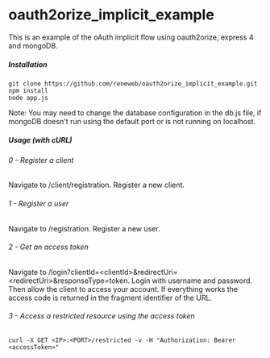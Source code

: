 oauth2orize_implicit_example
============================

This is an example of the oAuth implicit flow using oauth2orize, express 4 and mongoDB.

##### Installation

```
git clone https://github.com/reneweb/oauth2orize_implicit_example.git
npm install
node app.js
```
Note: You may need to change the database configuration in the db.js file, if mongoDB doesn't run using the default port or is not running on localhost.

##### Usage (with cURL)

###### 0 - Register a client

Navigate to /client/registration. Register a new client.

###### 1 - Register a user

Navigate to /registration. Register a new user.

###### 2 - Get an access token

Navigate to /login?clientId=&lt;clientId&gt;&redirectUri=&lt;redirectUri&gt;&responseType=token. Login with username and password. Then allow the client to access your account.
If everything works the access code is returned in the fragment identifier of the URL.


###### 3 - Access a restricted resource using the access token

```
curl -X GET <IP>:<PORT>/restricted -v -H "Authorization: Bearer <accessToken>"
```

